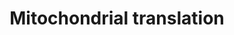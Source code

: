 ---
annotations:
- id: PW:0000004
  parent: regulatory pathway
  type: Pathway Ontology
  value: regulatory pathway
- id: PW:0000101
  parent: regulatory pathway
  type: Pathway Ontology
  value: translation pathway
authors:
- ReactomeTeam
- Ryanmiller
description: Of the roughly 1000 human mitochondrial proteins only 13 proteins, all
  of them hydrophobic inner membrane proteins that are components of the oxidative
  phosphorylation apparatus, are encoded in the mitochondrial genome and translated
  by mitoribosomes at the matrix face of the inner membrane (reviewed in Herrmann
  et al. 2012, Hallberg and Larsson 2014, Lightowlers et al. 2014). The remainder,
  including all proteins of the mitochondrial translation system, are encoded in the
  nucleus and imported from the cytosol into the mitochondrion. Translation in the
  mitochondrion reflects both the bacterial origin of the organelle and subsequent
  divergent evolution during symbiosis (reviewed in Huot et al. 2014, Richman et al.
  2014). Human mitochondrial ribosomes have a low sedimentation coefficient of only
  55S, but at 2.71 MDa they retain a similar mass to E. coli 70S particles. The 55S
  particles are protein-rich compared to both cytosolic ribosomes and eubacterial
  ribosomes. This is due to shorter mt-rRNAs, mitochondria-specific proteins, and
  numerous rearrangements in individual protein positions within the two ribosome
  subunits (inferred from bovine ribosomes in Sharma et al. 2003, Greber et al. 2014,
  Kaushal et al. 2014, reviewed in Agrawal and Sharma 2012).<br>Mitochondrial mRNAs
  have either no untranslated leader or short leaders of 1-3 nucleotides, with the
  exception of the 2 bicistronic transcripts, RNA7 and RNA14, which have overlapping
  orfs that encode ND4L/ND4 and ATP8/ATP6 respectively. Translation is believed to
  initiate with the mRNA binding the 28S subunit:MTIF3 (28S subunit:IF-3Mt, 28S subunit:IF2mt)
  complex together with MTIF2:GTP (IF-2Mt:GTP, IF2mt:GTP) at the matrix face of the
  inner membrane (reviewed in Christian and Spremulli 2012). MTIF3 can dissociate
  55S particles in preparation for initiation, enhances formation of initiation complexes,
  and inhibits N-formylmethionine-tRNA (fMet-tRNA) binding to 28S subunits in the
  absence of mRNA. Binding of fMet-tRNA to the start codon of the mRNA results in
  a stable complex while absence of a start codon at the 5' end of the mRNA causes
  eventual dissociation of the mRNA from the 28S subunit. After recognition of a start
  codon, the 39S subunit then binds the stable complex, GTP is hydrolyzed, and the
  initiation factors MTIF3 and MTIF2:GDP dissociate.<br>Translation elongation then
  proceeds by cycles of aminoacyl-tRNAs binding, peptide bond formation, and displacement
  of deacylated tRNAs. In each cycle an aminoacyl-tRNA in a complex with TUFM:GTP
  (EF-Tu:GTP) binds at the A-site of the ribosome, GTP is hydrolyzed, and TUFM:GDP
  dissociates. The elongating polypeptide bonded to the tRNA at the P-site is transferred
  to the aminoacyl group at the A-site by peptide bond formation at the peptidyl transferase
  center, leaving a deacylated tRNA at the P-site and the elongating polypeptide attached
  to the tRNA at the A-site. The polypeptide is co-translationally inserted into the
  inner mitochondrial membrane via an interaction with OXA1L (Haque et al. 2010, reviewed
  in Ott and Hermann 2010). After peptide bond formation, GFM1:GTP (EF-Gmt:GTP) then
  binds the ribosome complex, GTP is hydrolyzed, GFM1:GDP dissociates, and the ribosome
  translocates 3 nucleotides in the 3' direction along the mRNA, relocating the polypeptide-tRNA
  to the P-site and allowing another cycle to begin. TUFM:GDP is regenerated to TUFM:GTP
  by the guanine nucleotide exchange factor TSFM (EF-Ts, EF-TsMt).<br>Translation
  is terminated when MTRF1L:GTP (MTRF1a:GTP) recognizes an UAA or UAG termination
  codon at the A-site of the ribosome (Tsuboi et al. 2009). GTP hydrolysis does not
  appear to be required. The tRNA-aminoacyl bond between the translated polypeptide
  and the final tRNA at the P-site is hydrolyzed by the 39S subunit, facilitating
  release of  the polypeptide. MRRF (RRF) and GFM2:GTP (EF-G2mt:GTP) then act to release
  the remaining tRNA and mRNA from the ribosome and dissociate the 55S ribosome into
  28S and 39S subunits.<br>Mutations have been identified in genes encoding mitochondrial
  ribosomal proteins and translation factors. These have been shown to be pathogenic,
  causing neurological and other diseases (reviewed in Koopman et al. 2013, Pearce
  et al. 2013).  View original pathway at [http://www.reactome.org/PathwayBrowser/#DIAGRAM=5368287
  Reactome].
last-edited: 2021-01-25
organisms:
- Homo sapiens
redirect_from:
- /index.php/Pathway:WP3310
- /instance/WP3310
revision: null
schema-jsonld:
- '@context': https://schema.org/
  '@id': https://wikipathways.github.io/pathways/WP3310.html
  '@type': Dataset
  creator:
    '@type': Organization
    name: WikiPathways
  description: Of the roughly 1000 human mitochondrial proteins only 13 proteins,
    all of them hydrophobic inner membrane proteins that are components of the oxidative
    phosphorylation apparatus, are encoded in the mitochondrial genome and translated
    by mitoribosomes at the matrix face of the inner membrane (reviewed in Herrmann
    et al. 2012, Hallberg and Larsson 2014, Lightowlers et al. 2014). The remainder,
    including all proteins of the mitochondrial translation system, are encoded in
    the nucleus and imported from the cytosol into the mitochondrion. Translation
    in the mitochondrion reflects both the bacterial origin of the organelle and subsequent
    divergent evolution during symbiosis (reviewed in Huot et al. 2014, Richman et
    al. 2014). Human mitochondrial ribosomes have a low sedimentation coefficient
    of only 55S, but at 2.71 MDa they retain a similar mass to E. coli 70S particles.
    The 55S particles are protein-rich compared to both cytosolic ribosomes and eubacterial
    ribosomes. This is due to shorter mt-rRNAs, mitochondria-specific proteins, and
    numerous rearrangements in individual protein positions within the two ribosome
    subunits (inferred from bovine ribosomes in Sharma et al. 2003, Greber et al.
    2014, Kaushal et al. 2014, reviewed in Agrawal and Sharma 2012).<br>Mitochondrial
    mRNAs have either no untranslated leader or short leaders of 1-3 nucleotides,
    with the exception of the 2 bicistronic transcripts, RNA7 and RNA14, which have
    overlapping orfs that encode ND4L/ND4 and ATP8/ATP6 respectively. Translation
    is believed to initiate with the mRNA binding the 28S subunit:MTIF3 (28S subunit:IF-3Mt,
    28S subunit:IF2mt) complex together with MTIF2:GTP (IF-2Mt:GTP, IF2mt:GTP) at
    the matrix face of the inner membrane (reviewed in Christian and Spremulli 2012).
    MTIF3 can dissociate 55S particles in preparation for initiation, enhances formation
    of initiation complexes, and inhibits N-formylmethionine-tRNA (fMet-tRNA) binding
    to 28S subunits in the absence of mRNA. Binding of fMet-tRNA to the start codon
    of the mRNA results in a stable complex while absence of a start codon at the
    5' end of the mRNA causes eventual dissociation of the mRNA from the 28S subunit.
    After recognition of a start codon, the 39S subunit then binds the stable complex,
    GTP is hydrolyzed, and the initiation factors MTIF3 and MTIF2:GDP dissociate.<br>Translation
    elongation then proceeds by cycles of aminoacyl-tRNAs binding, peptide bond formation,
    and displacement of deacylated tRNAs. In each cycle an aminoacyl-tRNA in a complex
    with TUFM:GTP (EF-Tu:GTP) binds at the A-site of the ribosome, GTP is hydrolyzed,
    and TUFM:GDP dissociates. The elongating polypeptide bonded to the tRNA at the
    P-site is transferred to the aminoacyl group at the A-site by peptide bond formation
    at the peptidyl transferase center, leaving a deacylated tRNA at the P-site and
    the elongating polypeptide attached to the tRNA at the A-site. The polypeptide
    is co-translationally inserted into the inner mitochondrial membrane via an interaction
    with OXA1L (Haque et al. 2010, reviewed in Ott and Hermann 2010). After peptide
    bond formation, GFM1:GTP (EF-Gmt:GTP) then binds the ribosome complex, GTP is
    hydrolyzed, GFM1:GDP dissociates, and the ribosome translocates 3 nucleotides
    in the 3' direction along the mRNA, relocating the polypeptide-tRNA to the P-site
    and allowing another cycle to begin. TUFM:GDP is regenerated to TUFM:GTP by the
    guanine nucleotide exchange factor TSFM (EF-Ts, EF-TsMt).<br>Translation is terminated
    when MTRF1L:GTP (MTRF1a:GTP) recognizes an UAA or UAG termination codon at the
    A-site of the ribosome (Tsuboi et al. 2009). GTP hydrolysis does not appear to
    be required. The tRNA-aminoacyl bond between the translated polypeptide and the
    final tRNA at the P-site is hydrolyzed by the 39S subunit, facilitating release
    of  the polypeptide. MRRF (RRF) and GFM2:GTP (EF-G2mt:GTP) then act to release
    the remaining tRNA and mRNA from the ribosome and dissociate the 55S ribosome
    into 28S and 39S subunits.<br>Mutations have been identified in genes encoding
    mitochondrial ribosomal proteins and translation factors. These have been shown
    to be pathogenic, causing neurological and other diseases (reviewed in Koopman
    et al. 2013, Pearce et al. 2013).  View original pathway at [http://www.reactome.org/PathwayBrowser/#DIAGRAM=5368287
    Reactome].
  keywords:
  - 10-formyl-THF
  - 28S
  - 28S ribosomal
  - 39S ribosomal
  - 55S
  - 'AURKAIP1 '
  - 'Ala-tRNA(Ala) '
  - 'Arg-tRNA(Arg) '
  - 'Asn-tRNA(Asn) '
  - 'Asp-tRNA(Asp) '
  - 'CHCHD1 '
  - 'Cys-tRNA(Cys) '
  - 'DAP3 '
  - 'ERAL1 '
  - 'GADD45GIP1 '
  - GDP
  - 'GDP '
  - 'GFM1 '
  - GFM1:GDP
  - GFM1:GTP
  - 'GFM2 '
  - GFM2:GDP
  - GFM2:GTP
  - GTP
  - 'GTP '
  - 'Gln-tRNA(Gln) '
  - 'Glu-tRNA(Glu) '
  - 'Gly-tRNA(Gly) '
  - 'His-tRNA(His) '
  - 'ICT1 '
  - 'Ile-tRNA(Ile) '
  - 'Leu-tRNA(Leu) '
  - 'Lys-tRNA(Lys) '
  - 'MRPL1 '
  - 'MRPL10 '
  - 'MRPL11 '
  - 'MRPL12 '
  - 'MRPL13 '
  - 'MRPL14 '
  - 'MRPL15 '
  - 'MRPL16 '
  - 'MRPL17 '
  - 'MRPL18 '
  - 'MRPL19 '
  - 'MRPL2 '
  - 'MRPL20 '
  - 'MRPL21 '
  - 'MRPL22 '
  - 'MRPL23 '
  - 'MRPL24 '
  - 'MRPL27 '
  - 'MRPL28 '
  - 'MRPL3 '
  - 'MRPL30 '
  - 'MRPL32 '
  - 'MRPL33 '
  - 'MRPL34 '
  - 'MRPL35 '
  - 'MRPL36 '
  - 'MRPL37 '
  - 'MRPL38 '
  - 'MRPL39 '
  - 'MRPL4 '
  - 'MRPL40 '
  - 'MRPL41 '
  - 'MRPL42 '
  - 'MRPL43 '
  - 'MRPL44 '
  - 'MRPL45 '
  - 'MRPL46 '
  - 'MRPL47 '
  - 'MRPL48 '
  - 'MRPL49 '
  - 'MRPL50 '
  - 'MRPL51 '
  - 'MRPL52 '
  - 'MRPL53 '
  - 'MRPL54 '
  - 'MRPL55 '
  - 'MRPL57 '
  - 'MRPL9 '
  - 'MRPS10 '
  - 'MRPS11 '
  - 'MRPS12 '
  - 'MRPS14 '
  - 'MRPS15 '
  - 'MRPS16 '
  - 'MRPS17 '
  - 'MRPS18A '
  - 'MRPS18B '
  - 'MRPS18C '
  - 'MRPS2 '
  - 'MRPS21 '
  - 'MRPS22 '
  - 'MRPS23 '
  - 'MRPS24 '
  - 'MRPS25 '
  - 'MRPS26 '
  - 'MRPS27 '
  - 'MRPS28 '
  - 'MRPS30 '
  - 'MRPS31 '
  - 'MRPS33 '
  - 'MRPS34 '
  - 'MRPS35 '
  - 'MRPS36 '
  - 'MRPS5 '
  - 'MRPS6 '
  - 'MRPS7 '
  - 'MRPS9 '
  - MRRF
  - 'MRRF '
  - 'MT-TV '
  - MTFMT
  - MTIF2
  - 'MTIF2 '
  - MTIF2:GTP
  - MTIF3
  - 'MTIF3 '
  - 'MTRF1L '
  - MTRF1L, ICT1
  - Met-tRNA(Met)
  - 'Met-tRNA(Met) '
  - 'Mitochondrial 12S rRNA '
  - 'Mitochondrial 16S rRNA '
  - 'OXA1L '
  - 'PTCD3 '
  - 'Phe-tRNA(Phe) '
  - Pi
  - 'Pro-tRNA(Pro) '
  - 'Ser-tRNA(Ser) '
  - THF
  - TSFM
  - 'TSFM '
  - 'TUFM '
  - TUFM:GDP
  - TUFM:GTP
  - TUFM:GTP:aminoacyl-tRNA
  - TUFM:TSFM
  - 'Thr-tRNA(Thr) '
  - 'Trp-tRNA(Trp) '
  - 'Tyr-tRNA(Tyr) '
  - 'Val-tRNA(Val) '
  - aminoacyl-tRNA
  - fMet-tRNA(fMet)
  - 'fMet-tRNA(fMet) '
  - mRNA
  - 'mRNA '
  - 'peptidyl-tRNA with elongated peptide '
  - polypeptide
  - ribosomal
  - ribosome:MRRF:GFM2:GTP
  - ribosome:mRNA:fMet-tRNA
  - ribosome:mRNA:fMet-tRNA:aminoacyl-tRNA
  - ribosome:mRNA:fMet-tRNA:aminoacyl-tRNA:TUFM:GTP
  - ribosome:mRNA:peptidyl-tRNA at P-site
  - ribosome:mRNA:peptidyl-tRNA:MTRF1L:GTP
  - ribosome:mRNA:tRNA
  - ribosome:mRNA:tRNA:MRRF
  - ribosome:mRNA:tRNA:peptidyl-tRNA at A-site
  - ribosome:mRNA:tRNA:peptidyl-tRNA:GFM1:GTP
  - subunit
  - subunit:MTIF3
  - subunit:MTIF3:MTIF2:GTP:mRNA:fMet-tRNA
  - tRNA
  - 'tRNA(Ala) '
  - 'tRNA(Arg) '
  - 'tRNA(Asn) '
  - 'tRNA(Asp) '
  - 'tRNA(Cys) '
  - 'tRNA(Gln) '
  - 'tRNA(Glu) '
  - 'tRNA(Gly) '
  - 'tRNA(His) '
  - 'tRNA(Ile) '
  - 'tRNA(Leu) '
  - 'tRNA(Lys) '
  - tRNA(Met)
  - 'tRNA(Met) '
  - 'tRNA(Phe) '
  - 'tRNA(Pro) '
  - 'tRNA(Ser) '
  - 'tRNA(Thr) '
  - 'tRNA(Trp) '
  - 'tRNA(Tyr) '
  - 'tRNA(Val) '
  license: CC0
  name: Mitochondrial translation
seo: CreativeWork
title: Mitochondrial translation
wpid: WP3310
---